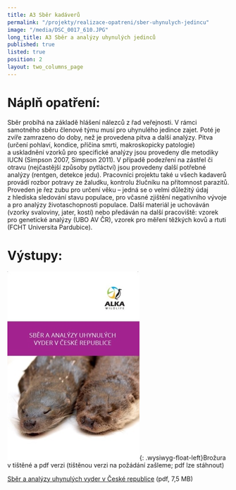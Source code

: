 ```yaml
---
title: A3 Sběr kadáverů
permalink: "/projekty/realizace-opatreni/sber-uhynulych-jedincu"
image: "/media/DSC_0017_610.JPG"
long_title: A3 Sběr a analýzy uhynulých jedinců
published: true
listed: true
position: 2
layout: two_columns_page
---
```

# Náplň opatření:

Sběr probíhá na základě hlášení nálezců z řad veřejnosti. V rámci
samotného sběru členové týmu musí pro uhynulého jedince zajet. Poté je
zvíře zamrazeno do doby, než je provedena pitva a další analýzy. Pitva
(určení pohlaví, kondice, příčina smrti, makroskopicky patologie)
a uskladnění vzorků pro specifické analýzy jsou provedeny dle metodiky
IUCN (Simpson 2007, Simpson 2011). V případě podezření na zástřel či
otravu (nejčastější způsoby pytláctví) jsou provedeny další potřebné
analýzy (rentgen, detekce jedu). Pracovníci projektu také u všech
kadaverů provádí rozbor potravy ze žaludku, kontrolu žlučníku na
přítomnost parazitů. Proveden je řez zubu pro určení věku – jedná se
o velmi důležitý údaj z hlediska sledování stavu populace, pro včasné
zjištění negativního vývoje a pro analýzy životaschopnosti populace.
Další materiál je uchováván (vzorky svaloviny, jater, kostí) nebo
předáván na další pracoviště: vzorek pro genetické analýzy (UBO AV ČR),
vzorek pro měření těžkých kovů a rtuti (FCHT Universita Pardubice).

# Výstupy:

![](/media/titulni_strana_300.jpg){: .wysiwyg-float-left}Brožura
v tištěné a pdf verzi (tištěnou verzi na požádání zašleme; pdf lze
stáhnout)

[Sběr a analýzy uhynulých vyder v České
republice](/media/ALKA_-_Sb_r_a_anal_zy_vyder_-_web.pdf) (pdf, 7,5 MB)

